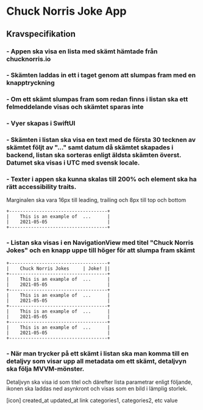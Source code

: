 #  Chuck Norris Joke App

## Kravspecifikation

### - Appen ska visa en lista med skämt hämtade från chucknorris.io

### - Skämten laddas in ett i taget genom att slumpas fram med en knapptryckning

### - Om ett skämt slumpas fram som redan finns i listan ska ett felmeddelande visas och skämtet sparas inte

### - Vyer skapas i SwiftUI

### - Skämten i listan ska visa en text med de första 30 tecknen av skämtet följt av "..." samt datum då skämtet skapades i backend, listan ska sorteras enligt äldsta skämten överst. Datumet ska visas i UTC med svensk locale.

### - Texter i appen ska kunna skalas till 200% och element ska ha rätt accessibility traits.

Marginalen ska vara 16px till leading, trailing och 8px till top och bottom

    +------------------------------------+
    |    This is an example of  ...      |
    |    2021-05-05                      |
    +------------------------------------+

### - Listan ska visas i en NavigationView med titel "Chuck Norris Jokes" och en knapp uppe till höger för att slumpa fram skämt

    +------------------------------------+
    |    Chuck Norris Jokes     | Joke! ||
    +------------------------------------+
    |    This is an example of  ...      |
    |    2021-05-05                      |
    +------------------------------------+
    |    This is an example of  ...      |
    |    2021-05-05                      |
    +------------------------------------+
    |    This is an example of  ...      |
    |    2021-05-05                      |
    +------------------------------------+
    |    This is an example of  ...      |
    |    2021-05-05                      |
    +------------------------------------+

### - När man trycker på ett skämt i listan ska man komma till en detaljvy som visar upp all metadata om ett skämt, detaljvyn ska följa MVVM-mönster.

Detaljvyn ska visa id som titel och därefter lista parametrar enligt följande, ikonen ska laddas ned asynkront och visas som en bild i lämplig storlek.

[icon] created_at
updated_at 
link
categories1, categories2, etc
value
